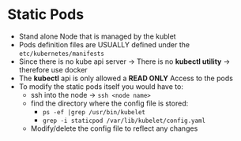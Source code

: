 # Static Pods

- Stand alone Node that is managed by the kublet
- Pods definition files are USUALLY defined under the `etc/kubernetes/manifests`
- Since there is no kube api server -> There is no **kubectl utility** -> therefore use docker
- The **kubectl** api is only allowed a **READ ONLY** Access to the pods
- To modify the static pods itself you would have to:
  - ssh into the node -> `ssh <node name>`
  - find the directory where the config file is stored:
    - `ps -ef |grep /usr/bin/kubelet`
    - `grep -i staticpod /var/lib/kubelet/config.yaml`
  - Modify/delete the config file to reflect any changes
